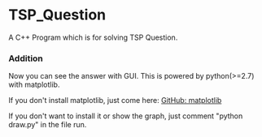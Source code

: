 # TSP_Question
A C++ Program which is for solving TSP Question.

### Addition
Now you can see the answer with GUI. This is powered by python(>=2.7) with matplotlib.

If you don't install matplotlib, just come here: [GitHub: matplotlib](https://github.com/matplotlib/matplotlib)

If you don't want to install it or show the graph, just comment "python draw.py" in the file run.
